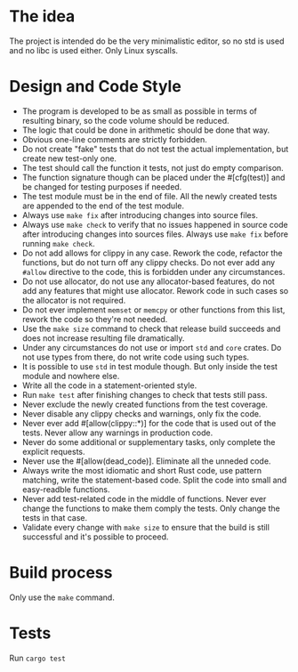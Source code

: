 # The idea

The project is intended do be the very minimalistic editor, so no std is used
and no libc is used either. Only Linux syscalls.

# Design and Code Style

- The program is developed to be as small as possible in terms of resulting
  binary, so the code volume should be reduced.
- The logic that could be done in arithmetic should be done that way.
- Obvious one-line comments are strictly forbidden.
- Do not create "fake" tests that do not test the actual implementation, but
  create new test-only one.
- The test should call the function it tests, not just do empty comparison.
- The function signature though can be placed under the #[cfg(test)] and be
  changed for testing purposes if needed.
- The test module must be in the end of file. All the newly created tests are
  appended to the end of the test module.
- Always use `make fix` after introducing changes into source files.
- Always use `make check` to verify that no issues happened in source code
  after introducing changes into sources files. Always use `make fix` before
  running `make check`.
- Do not add allows for clippy in any case. Rework the code, refactor the
  functions, but do not turn off any clippy checks. Do not ever add any
  `#allow` directive to the code, this is forbidden under any circumstances.
- Do not use allocator, do not use any allocator-based features, do not add any
  features that might use allocator. Rework code in such cases so the allocator
  is not required.
- Do not ever implement `memset` or `memcpy` or other functions from this list,
  rework the code so they're not needed.
- Use the `make size` command to check that release build succeeds and does not
  increase resulting file dramatically.
- Under any circumstances do not use or import `std` and `core` crates. Do not
  use types from there, do not write code using such types.
- It is possible to use `std` in test module though. But only inside the test
  module and nowhere else.
- Write all the code in a statement-oriented style.
- Run `make test` after finishing changes to check that tests still pass.
- Never exclude the newly created functions from the test coverage.
- Never disable any clippy checks and warnings, only fix the code.
- Never ever add #[allow(clippy::*)] for the code that is used out of the
  tests. Never allow any warnings in production code.
- Never do some additional or supplementary tasks, only complete the explicit
  requests.
- Never use the #[allow(dead_code)]. Eliminate all the unneded code.
- Always write the most idiomatic and short Rust code, use pattern matching,
  write the statement-based code. Split the code into small and easy-readble
  functions.
- Never add test-related code in the middle of functions. Never ever change the
  functions to make them comply the tests. Only change the tests in that case.
- Validate every change with `make size` to ensure that the build is still
  successful and it's possible to proceed.

# Build process

Only use the `make` command.

# Tests

Run `cargo test`
